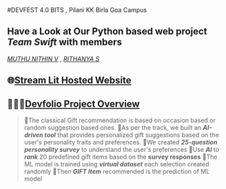 #DEVFEST 4.0 BITS , Pilani KK Birla Goa Campus
## Have a Look at Our Python based web project *Team Swift* with members 
 *[MUTHU NITHIN V](https://www.linkedin.com/in/muthu-nithin/) , [RITHANYA S](https://www.linkedin.com/in/rithanya-s-baa566259/)*
## 🌐[Stream Lit Hosted Website](https://devfest-40-goa-mkr.streamlit.app/)
## 👨🏻‍💻[Devfolio Project Overview](https://devfolio.co/projects/swift-50ba)

> 📍The classical Gift recommendation is based on occasion based or random suggestion based ones.
>📍As per the track, we built an ***AI-driven tool*** that provides personalized  gift suggestions based on the user's personality traits and preferences.
>📍We created ***25-question personality survey*** to understand the user's preferences
>📍Use ***AI*** to ***rank*** 20 predefined gift items based on the **survey responses**
>📍The ML model is trained using ***virtual dataset*** each selection created randomly
>📍Then  ***GIFT Item*** recommended  is the prediction of ML model

